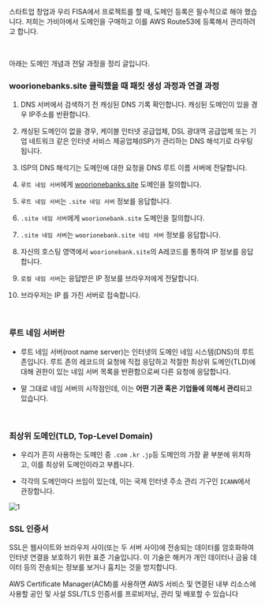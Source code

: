 스타트업 창업과 우리 FISA에서 프로젝트를 할 때, 도메인 등록은 필수적으로 해야 했습니다.
저희는 가비아에서 도메인을 구매하고 이를 AWS Route53에 등록해서 관리하려고 합니다.

<br>

아래는 도메인 개념과 전달 과정을 정리 글입니다. 

### woorionebanks.site 클릭했을 때 패킷 생성 과정과 연결 과정

1. DNS 서버에서 검색하기 전 캐싱된 DNS 기록 확인합니다. 캐싱된 도메인이 있을 경우 IP주소를 반환합니다. 

2. 캐싱된 도메인이 없을 경우, 케이블 인터넷 공급업체, DSL 광대역 공급업체 또는 기업 네트워크 같은 인터넷 서비스 제공업체(ISP)가 관리하는 DNS 해석기로 라우팅됩니다.

3. ISP의 DNS 해석기는 도메인에 대한 요청을 DNS 루트 이름 서버에 전달합니다.

4. `루트 네임 서버`에게 [woorionebanks.site](http://woorionebanks.site) 도메인을 질의합니다.

5. `루트 네임 서버`는 `.site 네임 서버` 정보를 응답합니다.

6. `.site 네임 서버`에게 `woorionebank.site` 도메인을 질의합니다.

7. `.site 네임 서버`는 `woorionebank.site 네임 서버` 정보를 응답합니다.

8. 자신의 호스팅 영역에서 `woorionebank.site`의 A레코드를 통하여 IP 정보를 응답합니다.

9. `로컬 네임 서버`는 응답받은 IP 정보를 브라우저에게 전달합니다.

10. 브라우저는 IP 를 가진 서버로 접속합니다.

<br>

### 루트 네임 서버란

- 루트 네임 서버(root name server)는 인터넷의 도메인 네임 시스템(DNS)의 루트 존입니다. 루트 존의 레코드의 요청에 직접 응답하고 적절한 최상위 도메인(TLD)에 대해 권한이 있는 네임 서버 목록을 반환함으로써 다른 요청에 응답합니다.

- 말 그대로 네임 서버의 시작점인데, 이는 **어떤 기관 혹은 기업들에 의해서 관리**되고 있습니다.


<br>

### 최상위 도메인(TLD, Top-Level Domain)

- 우리가 흔히 사용하는 도메인 중 `.com` `.kr` `.jp`등 도메인의 가장 끝 부분에 위치하고, 이를 최상위 도메인이라고 부릅니다.

- 각각의 도메인마다 쓰임이 있는데, 이는 국제 인터넷 주소 관리 기구인 `ICANN`에서 관장합니다.

![1](https://github.com/greeneryjin/Engineering-Blog/assets/87289562/10a6d0ed-309c-4944-a157-9e8414251d6c)

### **SSL 인증서**

SSL은 웹사이트와 브라우저 사이(또는 두 서버 사이)에 전송되는 데이터를 암호화하여 인터넷 연결을 보호하기 위한 표준 기술입니다. 이 기술은 해커가 개인 데이터나 금융 데이터 등의 전송되는 정보를 보거나 훔치는 것을 방지합니다.

AWS Certificate Manager(ACM)를 사용하면 AWS 서비스 및 연결된 내부 리소스에 사용할 공인 및 사설 SSL/TLS 인증서를 프로비저닝, 관리 및 배포할 수 있습니다
